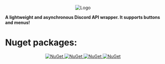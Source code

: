 <p align="center">
    <img src="https://cdn.discordapp.com/attachments/800832361351872524/910967946933833738/BigOutline.png" alt="Logo">
</p>
<b>A lightweight and asynchronous Discord API wrapper. It supports buttons and menus!</b>
<h1>Nuget packages:</h1>
<p align="center">
    <a href="https://www.nuget.org/packages/NetCord">
        <img src="https://img.shields.io/nuget/v/NetCord?color=5865F2&logo=nuget&label=NetCord&style=flat-square" alt="NuGet">
    </a>
    <a href="https://www.nuget.org/packages/NetCord.Commands">
        <img src="https://img.shields.io/nuget/v/NetCord.Commands?color=5865F2&logo=nuget&label=NetCord.Commands&style=flat-square" alt="NuGet">
    </a>
    <a href="https://www.nuget.org/packages/NetCord.Interactions">
        <img src="https://img.shields.io/nuget/v/NetCord.Interactions?color=5865F2&logo=nuget&label=NetCord.Interactions&style=flat-square" alt="NuGet">
    </a>
    <a href="https://www.nuget.org/packages/NetCord.WebSockets">
        <img src="https://img.shields.io/nuget/v/NetCord.WebSockets?color=5865F2&logo=nuget&label=NetCord.WebSockets&style=flat-square" alt="NuGet">
    </a>
</p>
